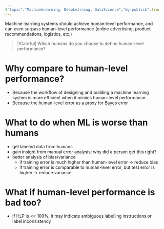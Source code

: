```yaml
---
{"topic":"MachineLearning, DeepLearning, DataScience","dg-publish":true,"permalink":"/Notes/Human-level performance/","dgPassFrontmatter":true,"noteIcon":""}
---
```


Machine learning systems should achieve human-level performance, and can even surpass human-level performance (online advertising, product recommendations, logistics, etc.)

>[!Careful]
>Which humans do you choose to define human-level performance?


# Why compare to human-level performance?
- Because the workflow of designing and building a machine learning system is more efficient when it mimics human-level performance.
- Because the human-level error as a proxy for Bayes error

# What to do when ML is worse than humans
- get labeled data from humans
- gain insight from manual error analysis: why did a person get this right?
- better analysis of bias/variance
	- if training error is much higher than human-level error -> reduce bias
	- if training error is comparable to human-level error, but test error is higher -> reduce variance

# What if human-level performance is bad too?
- if HLP is << 100%, it may indicate ambiguous labelling instructions or label inconsistency 

